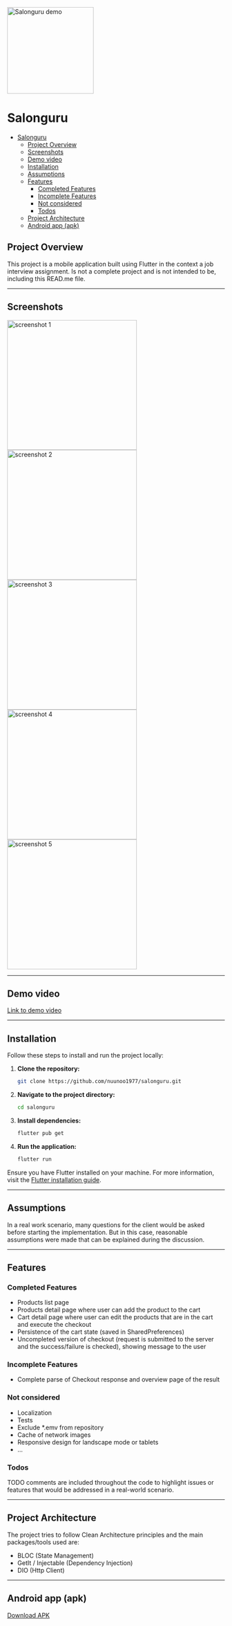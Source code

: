 <img src="assets/icon/icon.png" alt="Salonguru demo" width="200"/>

# Salonguru

<!-- TOC -->

- [Salonguru](#salonguru)
  - [Project Overview](#project-overview)
  - [Screenshots](#screenshots)
  - [Demo video](#demo-video)
  - [Installation](#installation)
  - [Assumptions](#assumptions)
  - [Features](#features)
    - [Completed Features](#completed-features)
    - [Incomplete Features](#incomplete-features)
    - [Not considered](#not-considered)
    - [Todos](#todos)
  - [Project Architecture](#project-architecture)
  - [Android app (apk)](#android-app-apk)

<!-- /TOC -->

## Project Overview

This project is a mobile application built using Flutter in the context a job interview assignment. Is not a complete project and is not intended to be, including this READ.me file.

---

## Screenshots

<img src="demo/1.jpg" alt="screenshot 1" width="300"/>
<img src="demo/2.jpg" alt="screenshot 2" width="300"/>
<img src="demo/3.jpg" alt="screenshot 3" width="300"/>
<img src="demo/4.jpg" alt="screenshot 4" width="300"/>
<img src="demo/5.jpg" alt="screenshot 5" width="300"/>


---

## Demo video

[Link to demo video](demo/demo.mp4)

---

## Installation

Follow these steps to install and run the project locally:

1. **Clone the repository:**

   ```bash
   git clone https://github.com/nuunoo1977/salonguru.git
   ```

2. **Navigate to the project directory:**

   ```bash
   cd salonguru
   ```

3. **Install dependencies:**

   ```bash
   flutter pub get
   ```

4. **Run the application:**

   ```bash
   flutter run
   ```

Ensure you have Flutter installed on your machine. For more information, visit the [Flutter installation guide](https://flutter.dev/docs/get-started/install).


---

## Assumptions

In a real work scenario, many questions for the client would be asked before starting the implementation. But in this case, reasonable assumptions were made that can be explained during the discussion.

---

## Features

### Completed Features

- Products list page
- Products detail page where user can add the product to the cart
- Cart detail page where user can edit the products that are in the cart and execute the checkout
- Persistence of the cart state (saved in SharedPreferences)
- Uncompleted version of checkout (request is submitted to the server and the success/failure is checked), showing message to the user

### Incomplete Features

- Complete parse of Checkout response and overview page of the result

### Not considered

- Localization
- Tests
- Exclude *.emv from repository
- Cache of network images
- Responsive design for landscape mode or tablets
- ...

### Todos

TODO comments are included throughout the code to highlight issues or features that would be addressed in a real-world scenario.

---

## Project Architecture

The project tries to follow Clean Architecture principles and the main packages/tools used are:

* BLOC (State Management)
* GetIt / Injectable (Dependency Injection)
* DIO (Http Client)


---

## Android app (apk)

[Download APK](demo/salonkee.apk)

